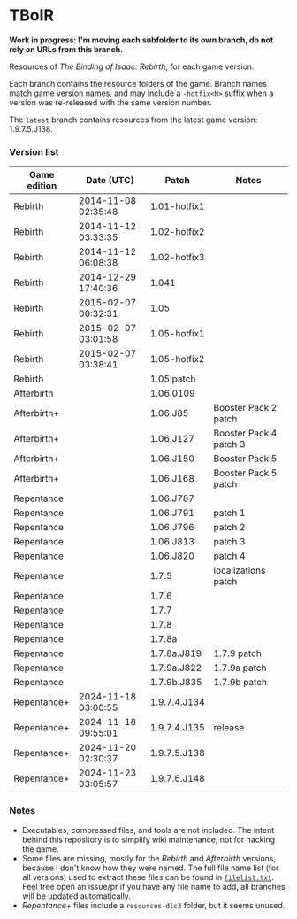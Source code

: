 # TBoIR
**Work in progress: I'm moving each subfolder to its own branch, do not rely on URLs from this branch.**

Resources of *The Binding of Isaac: Rebirth*, for each game version.

Each branch contains the resource folders of the game. Branch names match game version names, and may include a `-hotfix<N>` suffix when a version was re-released with the same version number.

The `latest` branch contains resources from the latest game version: 1.9.7.5.J138.

### Version list

| Game edition | Date (UTC)          | Patch        | Notes                  |
|--------------|---------------------|--------------|------------------------|
| Rebirth      | 2014-11-08 02:35:48 | 1.01-hotfix1 |                        |
| Rebirth      | 2014-11-12 03:33:35 | 1.02-hotfix2 |                        |
| Rebirth      | 2014-11-12 06:08:38 | 1.02-hotfix3 |                        |
| Rebirth      | 2014-12-29 17:40:36 | 1.041        |                        |
| Rebirth      | 2015-02-07 00:32:31 | 1.05         |                        |
| Rebirth      | 2015-02-07 03:01:58 | 1.05-hotfix1 |                        |
| Rebirth      | 2015-02-07 03:38:41 | 1.05-hotfix2 |                        |
| Rebirth      |                     | 1.05 patch   |                        |
| Afterbirth   |                     | 1.06.0109    |                        |
| Afterbirth+  |                     | 1.06.J85     | Booster Pack 2 patch   |
| Afterbirth+  |                     | 1.06.J127    | Booster Pack 4 patch 3 |
| Afterbirth+  |                     | 1.06.J150    | Booster Pack 5         |
| Afterbirth+  |                     | 1.06.J168    | Booster Pack 5 patch   |
| Repentance   |                     | 1.06.J787    |                        |
| Repentance   |                     | 1.06.J791    | patch 1                |
| Repentance   |                     | 1.06.J796    | patch 2                |
| Repentance   |                     | 1.06.J813    | patch 3                |
| Repentance   |                     | 1.06.J820    | patch 4                |
| Repentance   |                     | 1.7.5        | localizations patch    |
| Repentance   |                     | 1.7.6        |                        |
| Repentance   |                     | 1.7.7        |                        |
| Repentance   |                     | 1.7.8        |                        |
| Repentance   |                     | 1.7.8a       |                        |
| Repentance   |                     | 1.7.8a.J819  | 1.7.9 patch            |
| Repentance   |                     | 1.7.9a.J822  | 1.7.9a patch           |
| Repentance   |                     | 1.7.9b.J835  | 1.7.9b patch           |
| Repentance+  | 2024-11-18 03:00:55 | 1.9.7.4.J134 |                        |
| Repentance+  | 2024-11-18 09:55:01 | 1.9.7.4.J135 | release                |
| Repentance+  | 2024-11-20 02:30:37 | 1.9.7.5.J138 |                        |
| Repentance+  | 2024-11-23 03:05:57 | 1.9.7.6.J148 |                        |

### Notes
- Executables, compressed files, and tools are not included. The intent behind this repository is to simplify wiki maintenance, not for hacking the game.
- Some files are missing, mostly for the *Rebirth* and *Afterbirth* versions, because I don't know how they were named. The full file name list (for all versions) used to extract these files can be found in [`filelist.txt`](filelist.txt). Feel free open an issue/pr if you have any file name to add, all branches will be updated automatically.
- *Repentance+* files include a `resources-dlc3` folder, but it seems unused.
